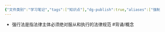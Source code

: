```yaml
---
{"文件类别":"学习笔记","tags":["知识点"],"dg-publish":true,"aliases":["强制法","绝对法"],"permalink":"/学习笔记studyup/知识点cheese/强行法/","dgPassFrontmatter":true,"created":"2024-09-24T11:58:10.149+08:00","updated":"2024-09-24T11:59:14.300+08:00"}
---
```


- 强行法是指法律主体必须绝对服从和执行的法律规范 #背诵/概念 